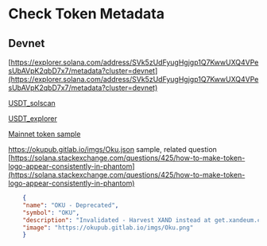 # Check Token Metadata

## Devnet

[https://explorer.solana.com/address/SVk5zUdFyugHgjgp1Q7KwwUXQ4VPesUbAVpK2qbD7x7/metadata?cluster=devnet](https://explorer.solana.com/address/SVk5zUdFyugHgjgp1Q7KwwUXQ4VPesUbAVpK2qbD7x7/metadata?cluster=devnet)

[USDT_solscan](https://solscan.io/token/Es9vMFrzaCERmJfrF4H2FYD4KCoNkY11McCe8BenwNYB)

[USDT_explorer](https://explorer.solana.com/address/Es9vMFrzaCERmJfrF4H2FYD4KCoNkY11McCe8BenwNYB?cluster=devnet)

[Mainnet token sample](https://explorer.solana.com/address/Ayx6751KcLP74dTdasP7B7wYxPgCQyMX4Lahdv4sMwNs/metadata)

https://okupub.gitlab.io/imgs/Oku.json sample, related question [https://solana.stackexchange.com/questions/425/how-to-make-token-logo-appear-consistently-in-phantom](https://solana.stackexchange.com/questions/425/how-to-make-token-logo-appear-consistently-in-phantom)

```JSON
    {
    "name": "OKU - Deprecated",
    "symbol": "OKU",
    "description": "Invalidated - Harvest XAND instead at get.xandeum.com",
    "image": "https://okupub.gitlab.io/imgs/Oku.png"
    }
```
